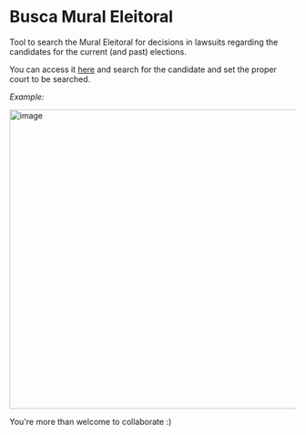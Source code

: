 # Busca Mural Eleitoral


Tool to search the Mural Eleitoral for decisions in lawsuits regarding the candidates for the current (and past) elections.

You can access it [here](https://buscamural.herokuapp.com/) and search for the candidate and set the proper court to be searched.

*Example:*


<img width="525" alt="image" src="https://user-images.githubusercontent.com/26730826/197888153-27cc9ece-ea9e-4439-8038-de0a60551b71.png">


You're more than welcome to collaborate :)
